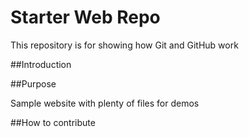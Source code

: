 # Starter Web Repo

This repository is for showing how Git and GitHub work

##Introduction

##Purpose

Sample website with plenty of files for demos

##How to contribute